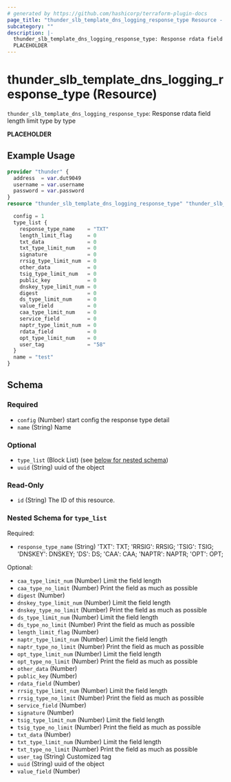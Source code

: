 ```yaml
---
# generated by https://github.com/hashicorp/terraform-plugin-docs
page_title: "thunder_slb_template_dns_logging_response_type Resource - terraform-provider-thunder"
subcategory: ""
description: |-
  thunder_slb_template_dns_logging_response_type: Response rdata field length limit type by type
  PLACEHOLDER
---
```


# thunder_slb_template_dns_logging_response_type (Resource)

`thunder_slb_template_dns_logging_response_type`: Response rdata field length limit type by type

__PLACEHOLDER__

## Example Usage

```terraform
provider "thunder" {
  address  = var.dut9049
  username = var.username
  password = var.password
}
resource "thunder_slb_template_dns_logging_response_type" "thunder_slb_template_dns_logging_response_type" {

  config = 1
  type_list {
    response_type_name    = "TXT"
    length_limit_flag     = 0
    txt_data              = 0
    txt_type_limit_num    = 0
    signature             = 0
    rrsig_type_limit_num  = 0
    other_data            = 0
    tsig_type_limit_num   = 0
    public_key            = 0
    dnskey_type_limit_num = 0
    digest                = 0
    ds_type_limit_num     = 0
    value_field           = 0
    caa_type_limit_num    = 0
    service_field         = 0
    naptr_type_limit_num  = 0
    rdata_field           = 0
    opt_type_limit_num    = 0
    user_tag              = "58"
  }
  name = "test"
}
```

<!-- schema generated by tfplugindocs -->
## Schema

### Required

- `config` (Number) start config the response type detail
- `name` (String) Name

### Optional

- `type_list` (Block List) (see [below for nested schema](#nestedblock--type_list))
- `uuid` (String) uuid of the object

### Read-Only

- `id` (String) The ID of this resource.

<a id="nestedblock--type_list"></a>
### Nested Schema for `type_list`

Required:

- `response_type_name` (String) 'TXT': TXT; 'RRSIG': RRSIG; 'TSIG': TSIG; 'DNSKEY': DNSKEY; 'DS': DS; 'CAA': CAA; 'NAPTR': NAPTR; 'OPT': OPT;

Optional:

- `caa_type_limit_num` (Number) Limit the field length
- `caa_type_no_limit` (Number) Print the field as much as possible
- `digest` (Number)
- `dnskey_type_limit_num` (Number) Limit the field length
- `dnskey_type_no_limit` (Number) Print the field as much as possible
- `ds_type_limit_num` (Number) Limit the field length
- `ds_type_no_limit` (Number) Print the field as much as possible
- `length_limit_flag` (Number)
- `naptr_type_limit_num` (Number) Limit the field length
- `naptr_type_no_limit` (Number) Print the field as much as possible
- `opt_type_limit_num` (Number) Limit the field length
- `opt_type_no_limit` (Number) Print the field as much as possible
- `other_data` (Number)
- `public_key` (Number)
- `rdata_field` (Number)
- `rrsig_type_limit_num` (Number) Limit the field length
- `rrsig_type_no_limit` (Number) Print the field as much as possible
- `service_field` (Number)
- `signature` (Number)
- `tsig_type_limit_num` (Number) Limit the field length
- `tsig_type_no_limit` (Number) Print the field as much as possible
- `txt_data` (Number)
- `txt_type_limit_num` (Number) Limit the field length
- `txt_type_no_limit` (Number) Print the field as much as possible
- `user_tag` (String) Customized tag
- `uuid` (String) uuid of the object
- `value_field` (Number)


